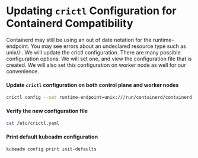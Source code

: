 # Updating `crictl` Configuration for Containerd Compatibility

Containerd may still be using an out of date notation for the runtime-endpoint. You may see errors about an undeclared resource type such as unix//:. We will update the crictl configuration. There are many possible configuration options. We will set one, and view the configuration file that is created. We will also set this configuration on worker node as well for our convenience.

#### Update `crictl` configuration on both control plane and worker nodes
```bash
crictl config --set runtime-endpoint=unix:///run/containerd/containerd.sock --set image-endpoint=unix:///run/containerd/containerd.sock
```
#### Verify the new configuration file
```bash
cat /etc/crictl.yaml
```
#### Print default kubeadm configuration
```bash
kubeadm config print init-defaults
```
